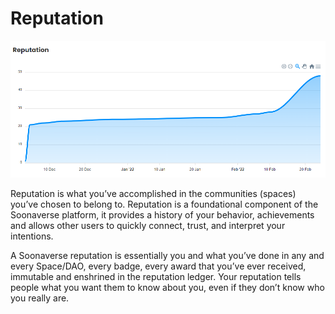 # Reputation

![](<../../.gitbook/assets/image (31).png>)

Reputation is what you’ve accomplished in the communities (spaces) you’ve chosen to belong to. Reputation is a foundational component of the Soonaverse platform, it provides a history of your behavior, achievements and allows other users to quickly connect, trust, and interpret your intentions.

A Soonaverse reputation is essentially you and what you’ve done in any and every Space/DAO, every badge, every award that you’ve ever received, immutable and enshrined in the reputation ledger. Your reputation tells people what you want them to know about you, even if they don’t know who you really are.
